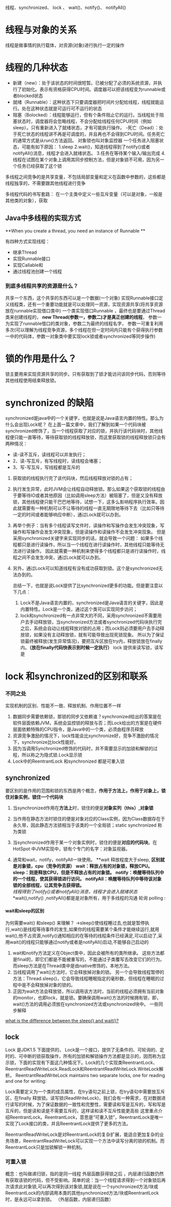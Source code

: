 线程、synchronized、 lock 、 wait()、notify()、 notifyAll()
# 线程与对象的关系
线程是做事情的执行载体，对资源(对象)进行执行一定的操作
# 线程的几种状态

 - 新建（new）：处于该状态的时间很短暂。已被分配了必须的系统资源，并执行了初始化。表示有资格获得CPU时间。调度器可以把该线程变为runnable或者blocked状态  
 - 就绪（Runnable）：这种状态下只要调度器把时间片分配给线程，线程就能运行。处在这种状态就是可运行可不运行的状态  
 - 阻塞（Bolocked）：线程能够运行，但有个条件阻止它的运行。当线程处于阻塞状态时，调度器将会忽略线程，不会分配给线程任何CPU时间（例如sleep）。只有重新进入了就绪状态，才有可能执行操作。
 -死亡（Dead）：处于死亡状态的线程讲不再是可调度的，并且再也不会得到CPU时间。任务死亡的通常方式是从run()方法返回。
对象锁也叫对象监控器
一个任务进入阻塞状态，可能有如下原因： 
1.sleep 
2.wait()，知道线程得到了notify()或者notifyAll()消息，线程才会进入就绪状态。 
3.任务在等待某个输入/输出完成 
4.线程在试图在某个对象上调用其同步控制方法，但是对象锁不可用，因为另一个任务已经获取了这个锁

多线程之间竞争的是共享变量，不包括局部变量和定义在函数中参数的，这些都是线程独享的，不需要跟其他线程进行竞争


多线程代码的书写套路：
在一个主类中定义一些互斥变量（可以是对象，一般是其他类的对象），获取
## Java中多线程的实现方式
**When you create a thread, you need an instance of Runnable **

 有四种方式实现线程： 
   - 继承Thread
   - 实现Runnable接口
   - 实现Callable和
   - 通过线程池创建一个线程 
###  到底多线程共享的资源是什么？
共享一个东西，这个共享的东西可以是一个数据(一个对象)
实现Runnable接口定义线程类，还有一个重要功能就是可以处理同一资源，实现资源共享(将共享资源放在runnable实现借口类中)
一个类实现借口Runnable ，最终也是要通过Thread 类来创建线程的， **new Thread(参数一，参数二)才是真正创建的线程**， 参数一为实现了runnable借口的类对象，参数二为最终的线程名字， 参数一可重复利用多次(可以理解为线程竞争资源，多个线程在但一定时间内只能有个获得执行参数一中的代码体，参数一对象类中要实现lock锁或者synchronized等同步操作)
# 锁的作用是什么？ 

锁主要用来实现资源共享的同步。只有获取到了锁才能访问该同步代码，否则等待其他线程使用结束释放锁。

# synchronized 的缺陷  
synchronized是java中的一个关键字，也就是说是Java语言内置的特性。那么为什么会出现Lock呢？
在上面一篇文章中，我们了解到如果一个代码块被synchronized修饰了，当一个线程获取了对应的锁，并执行该代码块时，其他线程便只能一直等待，等待获取锁的线程释放锁，而这里获取锁的线程释放锁只会有两种情况：

- 读-读不互斥，读线程可以并发执行； 
- 2、读-写互斥，有写线程时，读线程会堵塞； 
- 3、写-写互斥，写线程都是互斥的

1. 获取锁的线程执行完了该代码块，然后线程释放对锁的占有；
2. 执行发生异常，此时JVM会让线程自动释放锁。那么如果这个获取锁的线程由于要等待IO或者其他原因（比如调用sleep方法）被阻塞了，但是又没有释放锁，其他线程便只能干巴巴地等待，试想一下，这多么影响程序执行效率。因此就需要有一种机制可以不让等待的线程一直无期限地等待下去（比如只等待一定的时间或者能够响应中断），通过Lock就可以办到。
3. 再举个例子：当有多个线程读写文件时，读操作和写操作会发生冲突现象，写操作和写操作会发生冲突现象，但是读操作和读操作不会发生冲突现象。
但是采用synchronized关键字来实现同步的话，就会导致一个问题：
如果多个线程都只是进行读操作，所以当一个线程在进行读操作时，其他线程只能等待无法进行读操作。
因此就需要一种机制来使得多个线程都只是进行读操作时，线程之间不会发生冲突，通过Lock就可以办到。
4. 另外，通过Lock可以知道线程有没有成功获取到锁。这个是synchronized无法办到的。
  
    总结一下，也就是说Lock提供了比synchronized更多的功能。但是要注意以下几点：

     1. Lock不是Java语言内置的，synchronized是Java语言的关键字，因此是内置特性。Lock是一个类，通过这个类可以实现同步访问；
     2. lock和synchronized有一点非常大的不同，采用synchronized不需要用户去手动释放锁，当synchronized方法或者synchronized代码块执行完之后，系统会自动让线程释放对锁的占用；而Lock则必须要用户去手动释放锁，如果没有主动释放锁，就有可能导致出现死锁现象。
     所以为了保证锁最终被释放(发生异常情况)，要把互斥区放在try内，释放锁放在finally内。**（放在finally代码快表示到时候一定执行）**
lock 提供来读写锁，读写是
# lock 和synchronized的区别和联系

### 不同之处
实现机制的区别、性能不一致、释放机制、作用位置不一样
   1. 数据同步需要依赖锁，那锁的同步又依赖谁？synchronized给出的答案是在软件层面依赖JVM，系统会监控锁的释放与否；而Lock给出的方案是在硬件层面依赖特殊的CPU指令，是Java中的一个类，必须由程序员释放
   2. 资源竞争激励的情况下，lock性能会比synchronize好，竞争不激励的情况下，synchronize比lock性能好。
   3. 因为当调用Synchronized修饰的代码时，并不需要显示的加锁和解锁的过程，所以称之为隐式锁.Lock显示锁
   4. Lock中的ReentrantLock 和synchronized 都是可重入锁

## synchronized 
要区别的是作用的范围和锁的东西是两个概念，**作用于方法上，作用于对象上，锁住对象实例，锁住一个代码块**

1. 当synchronized作用在**方法上**时，锁住的便是**对象实列（this）,对象锁**

2. 当作用在静态方法时锁住的便是对象对应的Class实例，因为Class数据存在于永久带，因此静态方法锁相当于该类的一个全局锁；static synchronized 称为类锁
3. 当synchronized作用于某一个对象实例时，锁住的便是**对应的代码块**。在HotSpot 中JVM实现中，锁有个专门的名字：对象监视器。

4. 通常和wait，notify，notifyAll一块使用。
      **wait 释放程度大于sleep,
      **区别就是对象锁，cpu（竞争的资源）**
      **wait：释放占有的对象锁，释放CPU。**  
      **sleep：则是释放CPU，但是不释放占有的对象锁。**
      **notify：唤醒等待队列中的一个线程，使其获得锁进行访问。**
      **notifyAll：唤醒等待队列中等待该对象锁的全部线程，让其竞争去获得锁。**  
      *线程得到了notify()或者notifyAll()消息，线程才会进入就绪状态*
    *wait(),notify() ,notifyAll()都是是对象所有，用于多线程的沟通 
轮询 polling :
#### wait和sleep的区别
为何需要wait() 和sleep() 来理解？
   ->sleep()使线程睡过去,也就是暂停执行,wait()是线程等待事件的发生,如果你的线程需要某个条件才能继续运行,就用wait(),他不占资源,notify()通知相应的在等待的线程条件已经满足,可以启动了,采用wait()的线程只能够通过notify或者是notifyAll()启动,不能够自己启动的

1. wait和notify方法定义在Object类中，因此会被所有的类所继承。 这些方法都是final的，即它们都是不能被重写的，不能通过子类覆写去改变它们的行为。 而sleep方法是在Thread类中是由native修饰的，本地方法。
2. 当线程调用了wait()方法时，它会释放掉对象的锁。 
   另一个会导致线程暂停的方法：Thread.sleep()，它会导致线程睡眠指定的毫秒数，但线程在睡眠的过程中是不会释放掉对象的锁的。
3. 正因为wait方法会释放锁，所以调用该方法时，当前的线程必须拥有当前对象的monitor，也即lock，就是锁。要确保调用wait()方法的时候拥有锁，即，wait()方法的调用必须放在synchronized方法或synchronized块中。
 一些同步解释
 
[what is the difference between the sleep() and wait()?](https://blog.csdn.net/Alex19881006/article/details/24647697)
## lock 
Lock 是JDK1.5 下面提供的， 
Lock是一个接口，提供了无条件的、可轮询的、定时的、可中断的锁获取操作，所有的加锁和解锁操作方法都是显示的，因而称为显示锁，下面的实现有下面这几种情况下。Lock的几个实现类ReentrantLock、ReentrantReadWriteLock.ReadLock和ReentrantReadWriteLock.WriteLock解析。 
ReentrantReadWriteLock maintains two separate locks, one for reading and one for writing:


Lock需要定义为一个类的成员属性，在try语句之前上锁，在try语句中需要放互斥区，在finally 释放锁。读写锁(ReadWriteLock)，我们会有一种需求，在对数据进行读写的时候，为了保证数据的一致性和完整性，需要读和写是互斥的，写和写是互斥的，但是读和读是不需要互斥的，这样读和读不互斥性能更高些
这里重点介绍ReentrantLock。ReentrantLock，意思是“可重入锁”，ReentrantLock是唯一实现了Lock接口的类，并且ReentrantLock提供了更多的方法。 

ReentrantReadWriteLock是对ReentrantLock的复杂扩展，能适合更加复杂的业务场景，ReentrantReadWriteLock可以实现一个方法中读写分离的锁的机制。而ReentrantLock只是加锁解锁一种机制。
### 可重入锁
概念：也叫做递归锁，指的是同一线程 外层函数获得锁之后 ，内层递归函数仍然有获取该锁的代码，但不受影响。简单的说：当一个线程请求得到一个对象锁后再次请求此对象锁,可以再次得到该对象锁,就是说在一个synchronized方法/块或ReentrantLock的内部调用本类的其他synchronized方法/块或ReentrantLock时，是永远可以拿到锁。
 （外层函数，内层递归函数）

 